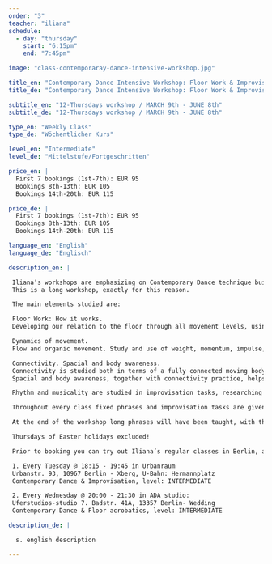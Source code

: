 ```yaml
---
order: "3"
teacher: "iliana"
schedule:
  - day: "thursday"
    start: "6:15pm"
    end: "7:45pm"

image: "class-contemporaray-dance-intensive-workshop.jpg"

title_en: "Contemporary Dance Intensive Workshop: Floor Work & Improvisation"
title_de: "Contemporary Dance Intensive Workshop: Floor Work & Improvisation"

subtitle_en: "12-Thursdays workshop / MARCH 9th - JUNE 8th"
subtitle_de: "12-Thursdays workshop / MARCH 9th - JUNE 8th"

type_en: "Weekly Class"
type_de: "Wöchentlicher Kurs"

level_en: "Intermediate"
level_de: "Mittelstufe/Fortgeschritten"

price_en: |
  First 7 bookings (1st-7th): EUR 95   
  Bookings 8th-13th: EUR 105  
  Bookings 14th-20th: EUR 115

price_de: |
  First 7 bookings (1st-7th): EUR 95   
  Bookings 8th-13th: EUR 105  
  Bookings 14th-20th: EUR 115

language_en: "English"
language_de: "Englisch"

description_en: |

 Iliana’s workshops are emphasizing on Contemporary Dance technique build-up and Improvisation. The focus is on floor work practice, the study of organic movement and on connectivity, fluidity and awareness. Technique is approached as a guide to efficiency in the movement of the human body. The internal structure of the classes is made to gradually deepen in the technique and develop through it.
 This is a long workshop, exactly for this reason.

 The main elements studied are:

 Floor Work: How it works.  
 Developing our relation to the floor through all movement levels, using multiple floor-work patterns and phrases. Using levers and clear pathways, building up a vocabulary that can be used in further understanding the mechanics of movement. From basic floor-work patterns to advanced, complicated ones, floor acrobatics, handstands, coordinations.

 Dynamics of movement.  
 Flow and organic movement. Study and use of weight, momentum, impulse, swing and flow of movement, developing the body’s kinetic intelligence. How grounding works, how to stay connected to the floor through the study of body structure (bones and joints), of weight and use of breath. Organic movement and its impact to the body, use of own body structure in the most efficient way.

 Connectivity. Spacial and body awareness.  
 Connectivity is studied both in terms of a fully connected moving body and of a mover in a state of full connection with their environment. How the body moves in its full awareness, connecting and interacting with its environment - the other people, the space, the floor- and its own inner state at the same time.
 Spacial and body awareness, together with connectivity practice, helps to develop a unified physical and mental consciousness, thus a moving body in its full consciousness expressing itself in space and time.

 Rhythm and musicality are studied in improvisation tasks, researching different ways to connect to the music heard and to the inner musicality of the body. Building the awareness of choices made, listening to our inner musicality and allowing it to move us in a conscious way.

 Throughout every class fixed phrases and improvisation tasks are given, practicing the aforementioned elements. The material is highly physical and classes often end up on a longer phrase practice, built from the accumulation of smaller exercises, working also on physical strength, stamina and memory.

 At the end of the workshop long phrases will have been taught, with the possibility to be presented in public during June 2017.

 Thursdays of Easter holidays excluded!

 Prior to booking you can try out Iliana’s regular classes in Berlin, after registration via email:  

 1. Every Tuesday @ 18:15 - 19:45 in Urbanraum    
 Urbanstr. 93, 10967 Berlin - Xberg, U-Bahn: Hermannplatz    
 Contemporary Dance & Improvisation, level: INTERMEDIATE  

 2. Every Wednesday @ 20:00 - 21:30 in ADA studio:    
 Uferstudios-studio 7. Badstr. 41A, 13357 Berlin- Wedding    
 Contemporary Dance & Floor acrobatics, level: INTERMEDIATE  

description_de: |

  s. english description

---
```

